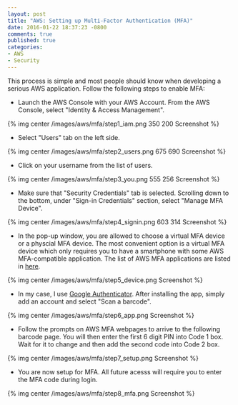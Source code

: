```yaml
---
layout: post
title: "AWS: Setting up Multi-Factor Authentication (MFA)"
date: 2016-01-22 18:37:23 -0800
comments: true
published: true
categories: 
- AWS
- Security
---
```


This process is simple and most people should know when developing a serious AWS application. Follow the following steps to enable MFA:

* Launch the AWS Console with your AWS Account. From the AWS Console, select "Identity & Access Management".

{% img center /images/aws/mfa/step1_iam.png 350 200 Screenshot %}

* Select "Users" tab on the left side.

{% img center /images/aws/mfa/step2_users.png 675 690 Screenshot %}

* Click on your username from the list of users.

{% img center /images/aws/mfa/step3_you.png 555 256 Screenshot %}

* Make sure that "Security Credentials" tab is selected. Scrolling down to the bottom, under "Sign-in Credentials" section, select "Manage MFA Device". 

{% img center /images/aws/mfa/step4_signin.png 603 314 Screenshot %}

* In the pop-up window, you are allowed to choose a virtual MFA device or a physcial MFA device. The most convenient option is a virtual MFA device which only requires you to have a smartphone with some AWS MFA-compatible application. The list of AWS MFA applications are listed in [here](http://aws.amazon.com/iam/details/mfa/).

{% img center /images/aws/mfa/step5_device.png Screenshot %}

* In my case, I use [Google Authenticator](https://play.google.com/store/apps/details?id=com.google.android.apps.authenticator2&hl=en). After installing the app, simply add an account and select "Scan a barcode".

{% img center /images/aws/mfa/step6_app.png Screenshot %}

* Follow the prompts on AWS MFA webpages to arrive to the following barcode page. You will then enter the first 6 digit PIN into Code 1 box. Wait for it to change and then add the second code into Code 2 box.

{% img center /images/aws/mfa/step7_setup.png Screenshot %}

* You are now setup for MFA. All future acesss will require you to enter the MFA code during login.

{% img center /images/aws/mfa/step8_mfa.png Screenshot %}

